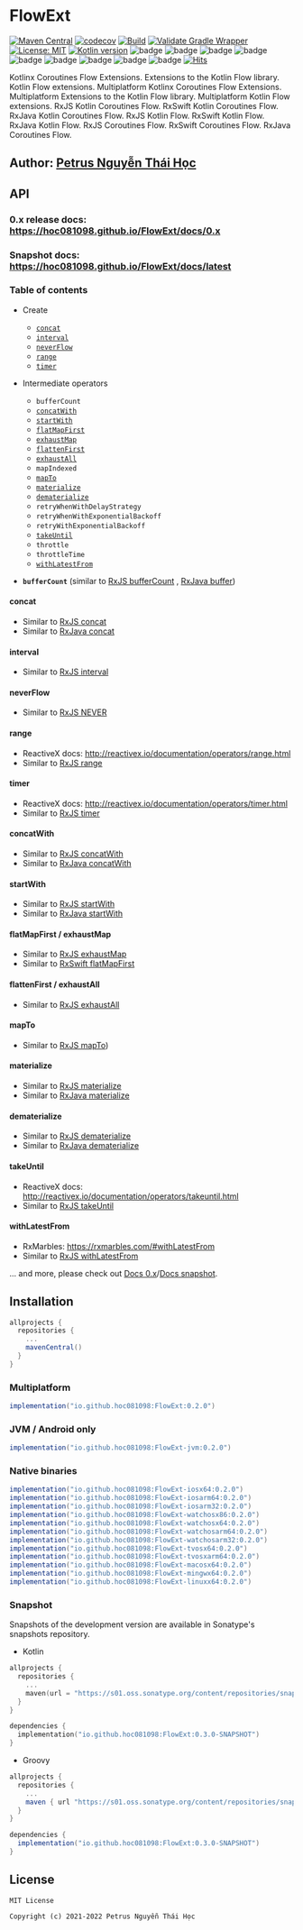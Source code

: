 # FlowExt

[![Maven Central](https://img.shields.io/maven-central/v/io.github.hoc081098/FlowExt?style=flat)](https://search.maven.org/search?q=io.github.hoc081098)
[![codecov](https://codecov.io/gh/hoc081098/FlowExt/branch/master/graph/badge.svg?token=9KGcZ7P2hV)](https://codecov.io/gh/hoc081098/FlowExt)
[![Build](https://github.com/hoc081098/FlowExt/actions/workflows/build.yml/badge.svg)](https://github.com/hoc081098/FlowExt/actions/workflows/build.yml)
[![Validate Gradle Wrapper](https://github.com/hoc081098/FlowExt/actions/workflows/gradle-wrapper-validation.yml/badge.svg)](https://github.com/hoc081098/FlowExt/actions/workflows/gradle-wrapper-validation.yml)
[![License: MIT](https://img.shields.io/badge/License-MIT-yellow.svg)](https://opensource.org/licenses/MIT)
[![Kotlin version](https://img.shields.io/badge/kotlin-1.5.31-blueviolet?logo=kotlin&logoColor=white)](http://kotlinlang.org)
![badge][badge-jvm]
![badge][badge-android]
![badge][badge-ios]
![badge][badge-watchos]
![badge][badge-tvos]
![badge][badge-mac]
![badge][badge-linux]
![badge][badge-js]
![badge][badge-windows]
[![Hits](https://hits.seeyoufarm.com/api/count/incr/badge.svg?url=https%3A%2F%2Fgithub.com%2Fhoc081098%2FFlowExt&count_bg=%2379C83D&title_bg=%23555555&icon=kotlin.svg&icon_color=%23E7E7E7&title=hits&edge_flat=false)](https://hits.seeyoufarm.com)

Kotlinx Coroutines Flow Extensions. Extensions to the Kotlin Flow library. Kotlin Flow extensions. Multiplatform Kotlinx
Coroutines Flow Extensions. Multiplatform Extensions to the Kotlin Flow library. Multiplatform Kotlin Flow extensions.
RxJS Kotlin Coroutines Flow. RxSwift Kotlin Coroutines Flow. RxJava Kotlin Coroutines Flow. RxJS Kotlin Flow. RxSwift
Kotlin Flow. RxJava Kotlin Flow. RxJS Coroutines Flow. RxSwift Coroutines Flow. RxJava Coroutines Flow.

## Author: [Petrus Nguyễn Thái Học](https://github.com/hoc081098)

## API

### 0.x release docs: https://hoc081098.github.io/FlowExt/docs/0.x

### Snapshot docs: https://hoc081098.github.io/FlowExt/docs/latest

### Table of contents

- Create
  - [`concat`](#concat)
  - [`interval`](#interval)
  - [`neverFlow`](#neverFlow)
  - [`range`](#range)
  - [`timer`](#timer)
- Intermediate operators
  - `bufferCount`
  - [`concatWith`](#concatWith)
  - [`startWith`](#startWith)
  - [`flatMapFirst`](#flatMapFirst)
  - [`exhaustMap`](#flatMapFirst)
  - [`flattenFirst`](#flattenFirst)
  - [`exhaustAll`](#flattenFirst)
  - `mapIndexed`
  - [`mapTo`](#mapTo)
  - [`materialize`](#materialize)
  - [`dematerialize`](#dematerialize)
  - `retryWhenWithDelayStrategy`
  - `retryWhenWithExponentialBackoff`
  - `retryWithExponentialBackoff`
  - [`takeUntil`](#takeUntil)
  - `throttle`
  - `throttleTime`
  - [`withLatestFrom`](#withLatestFrom)

- **`bufferCount`** (similar to [RxJS bufferCount](https://rxjs.dev/api/operators/bufferCount)
  , [RxJava buffer](http://reactivex.io/RxJava/3.x/javadoc/io/reactivex/rxjava3/core/Observable.html#buffer-int-int-))

#### concat

- Similar to [RxJS concat](https://rxjs.dev/api/index/function/concat)
- Similar
  to [RxJava concat](http://reactivex.io/RxJava/3.x/javadoc/io/reactivex/rxjava3/core/Flowable.html#concat-java.lang.Iterable-)

#### interval

- Similar to [RxJS interval](https://rxjs.dev/api/index/function/interval)

#### neverFlow

- Similar to [RxJS NEVER](https://rxjs.dev/api/index/const/NEVER)

#### range

- ReactiveX docs: http://reactivex.io/documentation/operators/range.html
- Similar to [RxJS range](https://rxjs.dev/api/index/function/range)

#### timer

- ReactiveX docs: http://reactivex.io/documentation/operators/timer.html
- Similar to [RxJS timer](https://rxjs.dev/api/index/function/timer)

#### concatWith

- Similar to [RxJS concatWith](https://rxjs.dev/api/operators/concatWith)
- Similar
  to [RxJava concatWith](http://reactivex.io/RxJava/3.x/javadoc/io/reactivex/rxjava3/core/Flowable.html#concatWith-org.reactivestreams.Publisher-)

#### startWith

- Similar to [RxJS startWith](https://rxjs.dev/api/operators/startWith)
- Similar
  to [RxJava startWith](http://reactivex.io/RxJava/3.x/javadoc/io/reactivex/rxjava3/core/Flowable.html#startWithItem-T-)

#### flatMapFirst / exhaustMap

- Similar to [RxJS exhaustMap](https://rxjs.dev/api/operators/exhaustMap)
- Similar
  to [RxSwift flatMapFirst](https://github.com/ReactiveX/RxSwift/blob/b48f2e9536cd985d912126709b97bd743e58c8fc/RxSwift/Observables/Merge.swift#L37)

#### flattenFirst / exhaustAll

- Similar to [RxJS exhaustAll](https://rxjs.dev/api/operators/exhaustAll)

#### mapTo

- Similar to [RxJS mapTo](https://rxjs.dev/api/operators/mapTo))

#### materialize

- Similar to [RxJS materialize](https://rxjs.dev/api/operators/materialize)
- Similar
  to [RxJava materialize](http://reactivex.io/RxJava/3.x/javadoc/io/reactivex/rxjava3/core/Flowable.html#materialize--)

#### dematerialize

- Similar to [RxJS dematerialize](https://rxjs.dev/api/operators/dematerialize)
- Similar
  to [RxJava dematerialize](http://reactivex.io/RxJava/3.x/javadoc/io/reactivex/rxjava3/core/Flowable.html#dematerialize--)

#### takeUntil

- ReactiveX docs: http://reactivex.io/documentation/operators/takeuntil.html
- Similar to [RxJS takeUntil](https://rxjs.dev/api/operators/takeUntil)

#### withLatestFrom

- RxMarbles: https://rxmarbles.com/#withLatestFrom
- Similar to [RxJS withLatestFrom](https://rxjs.dev/api/operators/withLatestFrom)

... and more, please check out [Docs 0.x](https://hoc081098.github.io/FlowExt/docs/0.x)/[Docs
snapshot](https://hoc081098.github.io/FlowExt/docs/latest).

## Installation

```groovy
allprojects {
  repositories {
    ...
    mavenCentral()
  }
}
```

### Multiplatform

```groovy
implementation("io.github.hoc081098:FlowExt:0.2.0")
```

### JVM / Android only

```groovy
implementation("io.github.hoc081098:FlowExt-jvm:0.2.0")
```

### Native binaries

```groovy
implementation("io.github.hoc081098:FlowExt-iosx64:0.2.0")
implementation("io.github.hoc081098:FlowExt-iosarm64:0.2.0")
implementation("io.github.hoc081098:FlowExt-iosarm32:0.2.0")
implementation("io.github.hoc081098:FlowExt-watchosx86:0.2.0")
implementation("io.github.hoc081098:FlowExt-watchosx64:0.2.0")
implementation("io.github.hoc081098:FlowExt-watchosarm64:0.2.0")
implementation("io.github.hoc081098:FlowExt-watchosarm32:0.2.0")
implementation("io.github.hoc081098:FlowExt-tvosx64:0.2.0")
implementation("io.github.hoc081098:FlowExt-tvosxarm64:0.2.0")
implementation("io.github.hoc081098:FlowExt-macosx64:0.2.0")
implementation("io.github.hoc081098:FlowExt-mingwx64:0.2.0")
implementation("io.github.hoc081098:FlowExt-linuxx64:0.2.0")
```

### Snapshot

Snapshots of the development version are available in Sonatype's snapshots repository.

- Kotlin

```kotlin
allprojects {
  repositories {
    ...
    maven(url = "https://s01.oss.sonatype.org/content/repositories/snapshots/")
  }
}

dependencies {
  implementation("io.github.hoc081098:FlowExt:0.3.0-SNAPSHOT")
}
```

- Groovy

```groovy
allprojects {
  repositories {
    ...
    maven { url "https://s01.oss.sonatype.org/content/repositories/snapshots/" }
  }
}

dependencies {
  implementation("io.github.hoc081098:FlowExt:0.3.0-SNAPSHOT")
}
```

## License

```License
MIT License

Copyright (c) 2021-2022 Petrus Nguyễn Thái Học
```

[badge-android]: http://img.shields.io/badge/platform-android-6EDB8D.svg?style=flat

[badge-ios]: http://img.shields.io/badge/platform-ios-CDCDCD.svg?style=flat

[badge-js]: http://img.shields.io/badge/platform-js-F8DB5D.svg?style=flat

[badge-jvm]: http://img.shields.io/badge/platform-jvm-DB413D.svg?style=flat

[badge-linux]: http://img.shields.io/badge/platform-linux-2D3F6C.svg?style=flat

[badge-windows]: http://img.shields.io/badge/platform-windows-4D76CD.svg?style=flat

[badge-mac]: http://img.shields.io/badge/platform-macos-111111.svg?style=flat

[badge-watchos]: http://img.shields.io/badge/platform-watchos-C0C0C0.svg?style=flat

[badge-tvos]: http://img.shields.io/badge/platform-tvos-808080.svg?style=flat

[badge-wasm]: https://img.shields.io/badge/platform-wasm-624FE8.svg?style=flat

[badge-nodejs]: https://img.shields.io/badge/platform-nodejs-68a063.svg?style=flat
